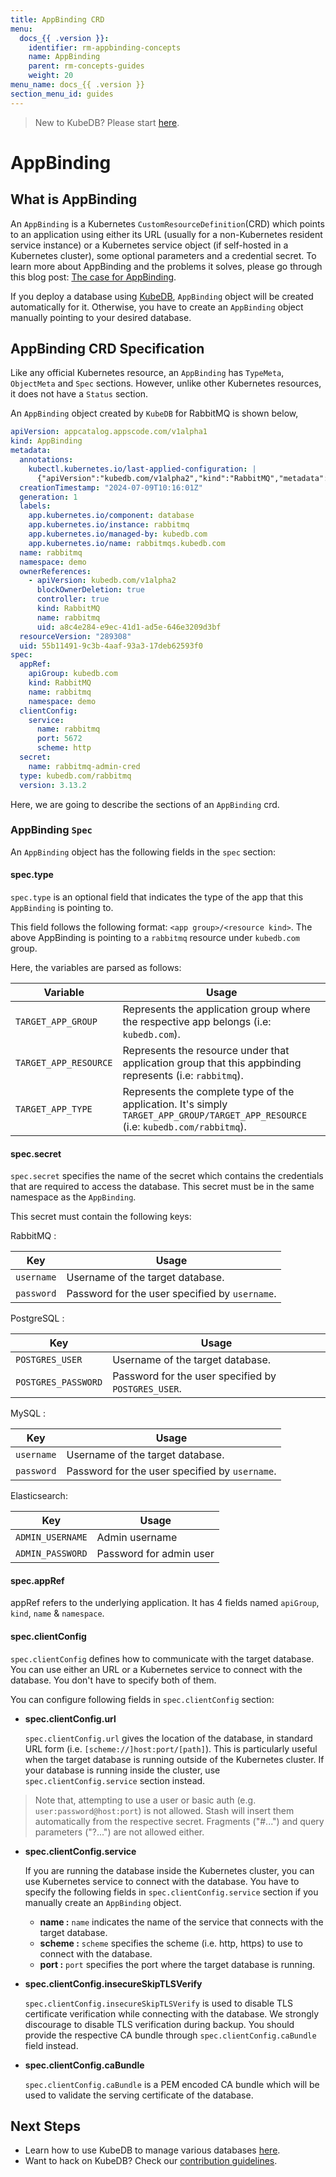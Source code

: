 ```yaml
---
title: AppBinding CRD
menu:
  docs_{{ .version }}:
    identifier: rm-appbinding-concepts
    name: AppBinding
    parent: rm-concepts-guides
    weight: 20
menu_name: docs_{{ .version }}
section_menu_id: guides
---
```


> New to KubeDB? Please start [here](/docs/README.md).

# AppBinding

## What is AppBinding

An `AppBinding` is a Kubernetes `CustomResourceDefinition`(CRD) which points to an application using either its URL (usually for a non-Kubernetes resident service instance) or a Kubernetes service object (if self-hosted in a Kubernetes cluster), some optional parameters and a credential secret. To learn more about AppBinding and the problems it solves, please go through this blog post: [The case for AppBinding](https://appscode.com/blog/post/the-case-for-appbinding).

If you deploy a database using [KubeDB](https://kubedb.com/docs/latest/concepts/), `AppBinding` object will be created automatically for it. Otherwise, you have to create an `AppBinding` object manually pointing to your desired database.

## AppBinding CRD Specification

Like any official Kubernetes resource, an `AppBinding` has `TypeMeta`, `ObjectMeta` and `Spec` sections. However, unlike other Kubernetes resources, it does not have a `Status` section.

An `AppBinding` object created by `KubeDB` for RabbitMQ is shown below,

```yaml
apiVersion: appcatalog.appscode.com/v1alpha1
kind: AppBinding
metadata:
  annotations:
    kubectl.kubernetes.io/last-applied-configuration: |
      {"apiVersion":"kubedb.com/v1alpha2","kind":"RabbitMQ","metadata":{"annotations":{},"name":"rabbitmq","namespace":"demo"},"spec":{"deletionPolicy":"WipeOut","replicas":3,"storage":{"accessModes":["ReadWriteOnce"],"resources":{"requests":{"storage":"1Gi"}},"storageClassName":"standard"},"storageType":"Durable","version":"3.13.2"}}
  creationTimestamp: "2024-07-09T10:16:01Z"
  generation: 1
  labels:
    app.kubernetes.io/component: database
    app.kubernetes.io/instance: rabbitmq
    app.kubernetes.io/managed-by: kubedb.com
    app.kubernetes.io/name: rabbitmqs.kubedb.com
  name: rabbitmq
  namespace: demo
  ownerReferences:
    - apiVersion: kubedb.com/v1alpha2
      blockOwnerDeletion: true
      controller: true
      kind: RabbitMQ
      name: rabbitmq
      uid: a8c4e284-e9ec-41d1-ad5e-646e3209d3bf
  resourceVersion: "289308"
  uid: 55b11491-9c3b-4aaf-93a3-17deb62593f0
spec:
  appRef:
    apiGroup: kubedb.com
    kind: RabbitMQ
    name: rabbitmq
    namespace: demo
  clientConfig:
    service:
      name: rabbitmq
      port: 5672
      scheme: http
  secret:
    name: rabbitmq-admin-cred
  type: kubedb.com/rabbitmq
  version: 3.13.2
```

Here, we are going to describe the sections of an `AppBinding` crd.

### AppBinding `Spec`

An `AppBinding` object has the following fields in the `spec` section:

#### spec.type

`spec.type` is an optional field that indicates the type of the app that this `AppBinding` is pointing to.

This field follows the following format: `<app group>/<resource kind>`. The above AppBinding is pointing to a `rabbitmq` resource under `kubedb.com` group.

Here, the variables are parsed as follows:

|       Variable        | Usage                                                                                                                             |
| --------------------- |-----------------------------------------------------------------------------------------------------------------------------------|
| `TARGET_APP_GROUP`    | Represents the application group where the respective app belongs (i.e: `kubedb.com`).                                            |
| `TARGET_APP_RESOURCE` | Represents the resource under that application group that this appbinding represents (i.e: `rabbitmq`).                           |
| `TARGET_APP_TYPE`     | Represents the complete type of the application. It's simply `TARGET_APP_GROUP/TARGET_APP_RESOURCE` (i.e: `kubedb.com/rabbitmq`). |

#### spec.secret

`spec.secret` specifies the name of the secret which contains the credentials that are required to access the database. This secret must be in the same namespace as the `AppBinding`.

This secret must contain the following keys:

RabbitMQ :

| Key        | Usage                                          |
| ---------- | ---------------------------------------------- |
| `username` | Username of the target database.               |
| `password` | Password for the user specified by `username`. |

PostgreSQL :

| Key                 | Usage                                               |
| ------------------- | --------------------------------------------------- |
| `POSTGRES_USER`     | Username of the target database.                    |
| `POSTGRES_PASSWORD` | Password for the user specified by `POSTGRES_USER`. |

MySQL :

| Key        | Usage                                          |
| ---------- | ---------------------------------------------- |
| `username` | Username of the target database.               |
| `password` | Password for the user specified by `username`. |


Elasticsearch:

|       Key        |          Usage          |
| ---------------- | ----------------------- |
| `ADMIN_USERNAME` | Admin username          |
| `ADMIN_PASSWORD` | Password for admin user |


#### spec.appRef
appRef refers to the underlying application. It has 4 fields named `apiGroup`, `kind`, `name` & `namespace`.

#### spec.clientConfig

`spec.clientConfig` defines how to communicate with the target database. You can use either an URL or a Kubernetes service to connect with the database. You don't have to specify both of them.

You can configure following fields in `spec.clientConfig` section:

- **spec.clientConfig.url**

  `spec.clientConfig.url` gives the location of the database, in standard URL form (i.e. `[scheme://]host:port/[path]`). This is particularly useful when the target database is running outside of the Kubernetes cluster. If your database is running inside the cluster, use `spec.clientConfig.service` section instead.

> Note that, attempting to use a user or basic auth (e.g. `user:password@host:port`) is not allowed. Stash will insert them automatically from the respective secret. Fragments ("#...") and query parameters ("?...") are not allowed either.

- **spec.clientConfig.service**

  If you are running the database inside the Kubernetes cluster, you can use Kubernetes service to connect with the database. You have to specify the following fields in `spec.clientConfig.service` section if you manually create an `AppBinding` object.

  - **name :** `name` indicates the name of the service that connects with the target database.
  - **scheme :** `scheme` specifies the scheme (i.e. http, https) to use to connect with the database.
  - **port :** `port` specifies the port where the target database is running.

- **spec.clientConfig.insecureSkipTLSVerify**

  `spec.clientConfig.insecureSkipTLSVerify` is used to disable TLS certificate verification while connecting with the database. We strongly discourage to disable TLS verification during backup. You should provide the respective CA bundle through `spec.clientConfig.caBundle` field instead.

- **spec.clientConfig.caBundle**

  `spec.clientConfig.caBundle` is a PEM encoded CA bundle which will be used to validate the serving certificate of the database.

## Next Steps

- Learn how to use KubeDB to manage various databases [here](/docs/guides/README.md).
- Want to hack on KubeDB? Check our [contribution guidelines](/docs/CONTRIBUTING.md).
